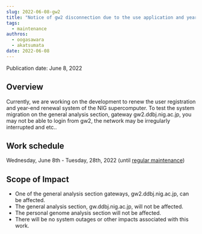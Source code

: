 ```yaml
---
slug: 2022-06-08-gw2
title: "Notice of gw2 disconnection due to the use application and year-end renewal system renew"
tags:
  - maintenance
authros:
  - oogasawara
  - akatsumata
date: 2022-06-08
---
```


Publication date: June 8, 2022

## Overview

Currently, we are working on the development to renew the user registration and year-end renewal system of the NIG supercomputer.
To test the system migration on the general analysis section, gateway gw2.ddbj.nig.ac.jp, you may not be able to login from gw2, the network may be irregularly interrupted and etc..


## Work schedule

Wednesday, June 8th - Tuesday, 28th, 2022
(until [regular maintenance](/en/blog/2022-04-25-scheduled-maintenance))

## Scope of Impact

- One of the general analysis section gateways, gw2.ddbj.nig.ac.jp, can be affected.
- The general analysis section, gw.ddbj.nig.ac.jp, will not be affected.
- The personal genome analysis section will not be affected.
- There will be no system outages or other impacts associated with this work.
